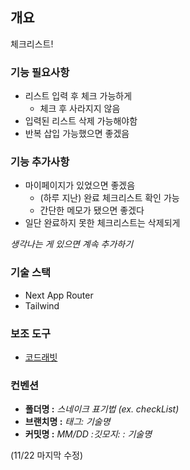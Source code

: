## 개요

체크리스트!

### 기능 필요사항

- 리스트 입력 후 체크 가능하게
  - 체크 후 사라지지 않음
- 입력된 리스트 삭제 가능해야함
- 반복 삽입 가능했으면 좋겠음

### 기능 추가사항

- 마이페이지가 있었으면 좋겠음
  - (하루 지난) 완료 체크리스트 확인 가능
  - 간단한 메모가 됐으면 좋겠다
- 일단 완료하지 못한 체크리스트는 삭제되게

_생각나는 게 있으면 계속 추가하기_

### 기술 스택

- Next App Router
- Tailwind

### 보조 도구

- [코드래빗](https://www.coderabbit.ai/)

### 컨벤션

- **폴더명 :** _스네이크 표기법 (ex. checkList)_
- **브랜치명 :** _태그: 기술명_
- **커밋명 :** _MM/DD :깃모지: : 기술명_

(11/22 마지막 수정)
